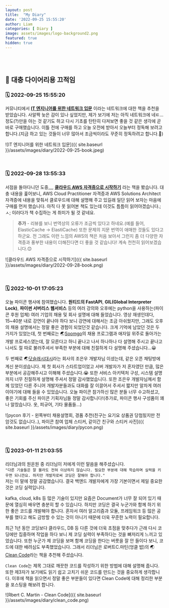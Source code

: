 ```yaml
---
layout: post
title:  "My Diary"
date: '2022-09-25 15:55:20'
author: Liam
categories: [ Diary ]
image: assets/images/logo-background2.png
featured: true
hidden: true
---
```


<br>
<br>

## 🔮 대충 다이어리용 끄적임 


### 🗓 2022-09-25 15:55:20

커뮤니티에서 **[IT 엔지니어를 위한 네트워크 입문](http://www.yes24.com/Product/Goods/93997435?pid=123487&cosemkid=go16033550339966347&gclid=Cj0KCQjw1bqZBhDXARIsANTjCPJp7r0vo4GmU6npFF04iJT11yK1sOUduYI0opq8lfSdFa49gdKnO-waAkxXEALw_wcB)** 이라는 네트워크에 대한 책을 추천을 받았습니다. 사알짝 늦은 감이 있나 싶었지만, 제가 보기에 저는 아직 네트워크에 네ㅌ… 정도(?)만을 아는 것 같기도 하고 다시 기초를 탄탄히 다져보면 좋을 것 같은 생각에 곧바로 구매했습니다. 이틀 전에 구매를 하고 오늘 오전에 받아서  오늘부터 정독해 보려고 합니다.(지금 하고 있는 것들이 너무 많아서 조금씩이라도 꾸준히 정독하려고 합니다.🥲)

![IT 엔지니어를 위한 네트워크 입문]({{ site.baseurl }}/assets/images/diary/2022-09-25-book.jpeg)

<br>

### 🗓 2022-09-28 13:55:33

서점을 돌아다니던 도중,,,, **[클라우드 AWS 자격증으로 시작하기](http://www.yes24.com/Product/Goods/110726524)** 라는 책을 봤습니다. 대충 내용을 훑어보니, AWS Cloud Practitioner 자격증과 AWS Solutions Architect 자격증에 내용을 맞춰서 클로우드에 대해 설명해 주고 있길래 일단 읽어 보자는 마음에 구매를 먼저 했습니다. 아직 다 못 읽어본 책도 있는데 이것도 틈틈이 읽어야겠습니다.;ㅅ; 이러다가 책 수집하는 게 취미가 될 것 같네요.

> **추가** - 리뷰를 보니 번역상의 오류가 조금씩 있다고 하네요.(예를 들어, ElasticCache -> ElastiCache) 또한 문제의 지문 번역이 애매한 것들도 있다고 하군요. 전 그래도 이런 느낌의 AWS의 책은 처음 보아서 그런지 좀 더 다양한 자격증과 풍부한 내용이 더해진다면 더 좋을 것 같습니다! 계속 천천히 읽어보겠습니다.😊

![클라우드 AWS 자격증으로 시작하기]({{ site.baseurl }}/assets/images/diary/2022-09-28-book.png)

<br>

### 🗓 2022-10-01 17:05:23

오늘 파이콘 행사에 참여했습니다. **원티드의 FastAPI**, **GIL(Global Interpreter Lock)**, **파이썬 서버리스 웹서비스** 등의 여러 강의와 오후에는 python을 사용하는(파이콘 후원 업체) 여러 기업의 채용 및 회사 설명에 대해 들었습니다. 영상 재생인데다, 15~40분 내로 강연이 끝나야 하다 보니 강연에 대해서는 조금 아쉬웠지만, 그래도 오후의 채용 설명에서는 정말 좋은 경험이 되었던것 같습니다. 크게 기억에 남았던 것은 두 가지가 있었는데, 첫 번째로는 🌏[Soomgo](https://soomgo.com/?utm_source=google&utm_medium=cpc&utm_campaign=%EB%A9%94%EC%9D%B8&utm_content=%EB%A9%94%EC%9D%B8&utm_term=%EC%88%A8%EA%B3%A0&gclid=Cj0KCQjwyt-ZBhCNARIsAKH1175qJwAqPpAOgsZJ6R9jbJjsSnUc1I26LoNbVnHAzF3RNFqr-Tt-JVwaAvkMEALw_wcB)의 채용 프로그램과 애자일 위주로 돌아가는 개발 프로세스였는데, 잘 모른다고 하니 끝나고 나서 하나하나 다 설명해 주시고 끝나고 나서도 절 따로 불러주셔서 부족한 부분에 대해 친절하게 다 설명해 주셨습니다...😀

두 번째로 🌏[닷슬래시대시](https://www.dotslashdash.com/)라는 회사의 조은우 개발자님 이셨는데, 같은 오픈 채팅방에 계신 분이셨습니다. 제 첫 회사가 스타트업이었고 서버 개발자가 저 혼자였던 만큼, 많은 부분에서 공감해주시고 이해해 주셨습니다.😭 또한 서비스 아키텍처 구성, 시스템 설명까지 너무 친절하게 설명해 주셔서 정말 감사했었습니다. 또한 조은우 개발자님께서  함께 있었던 다른 주니어 개발자분들과도 대화를 잘 이끌어서 주셔서 짧지만 알차게 여러 이야기에 대해 들을 수 있었습니다. 오늘 파이콘 참가하신 많은 분들 너무 수고하셨고, 좋은 기회를 주신 파이콘 기획자님들 정말 감사합니다!(추가로, 파이콘 행사 구성품이 꽤나 알찼습니다. 옷, 피규어, 기타 물품들...)

![pycon 후기 - 왼쪽부터 채용설명회, 경품 추천(친구는 요기요 상품권 당첨됬지만 전 암것도 없습니다..), 파이콘 참여 업체 스티커, 같이간 친구와 스티커 사진]({{ site.baseurl }}/assets/images/diary/pycon.png)

<br>

### 🗓 2023-01-11 21:03:55

리더님과의 원온원 중 리더님이 저에게 이런 말씀을 해주셨습니다.<br>
`"다른 기술들은 잘 몰라도 전혀 이상하지 않습니다. 필요한 부분에 대해 학습하며 실력을 키우면 되니깐요. 하지만 개발자로써 코딩은 잘해야 합니다."`<br>
저는 이 말에 정말 공감했습니다. 결국 백앤드 개발자에게 가장 기본이면서 제일 중요한 것은 코딩 실력입니다. 

kafka, cloud, k8s 등 많은 기술이 있지만 요즘은 Document가 너무 잘 되어 있기 때문에 열심히 배우면 충분히 할 수 있습니다.
하지만 코딩은 결국 누군가와 함께 하기 위한 좋은 코드를 개발해야 합니다. 혼자서 여러 알고리즘과 모듈, 프레임워크 등 많은 공부를 했다고 해도 금방할 수 있는 것이 아니기 때문에 더욱 꾸준한 노력이 필요합니다.

최근 1년 동안 코딩보다 클라우드, DB 등 다른 것에 더욱 초점을 맞추다가 근래 다시 코딩에만 집중하며 작업을 하다 보니 제 코딩 실력이 부족하다는 것을 뼈저리게 느끼고 있었습니다.
또한 누군가 제 코딩을 보며 함께 코딩을 한다는 버릇을 잘 안 들이다 보니, 코드에 대한 배려심도 부족했었습니다. 그래서 리더님은 로버트C.마틴(엉클 밥)의 🌏[Clean Code](http://www.yes24.com/Product/Goods/11681152)라는 책을 추천해 주셨습니다.

`Clean Code`는 제목 그대로 깨끗한 코드를 작성하기 위한 방법에 대해 설명해 줍니다. 또한 제3자가 보기에도 읽기 쉽고 고치기 쉬운 코드를 만드는 것을 중요하게 생각합니다. 
이후에 책을 읽으면서 정말 좋은 부분들이 있다면 Clean Code에 대해 정리한 부분을 포스팅을 해보려 합니다. 

![Rbert C. Martin - Clean Code]({{ site.baseurl }}/assets/images/diary/clean_code.png)

<br>
<br>
